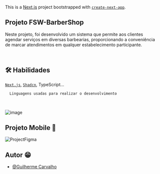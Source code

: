 This is a [Next.js](https://nextjs.org/) project bootstrapped with [`create-next-app`](https://github.com/vercel/next.js/tree/canary/packages/create-next-app).


## Projeto FSW-BarberShop

Neste projeto, foi desenvolvido um sistema que permite aos clientes agendar serviços em diversas barbearias, proporcionando a conveniência de marcar atendimentos em qualquer estabelecimento participante.

<br/>

## 🛠 Habilidades
[`Next.js`](https://nextjs.org/), [`Shadcn`](https://ui.shadcn.com/), TypeScript...

```bash
  Linguagens usadas para realizar o desenvolvimento
```

<br/>

![image](https://github.com/guicarsiqsantos/FSW-BarberShop/assets/70959791/de063951-f9af-46b2-93b5-5f957296cb30)

## Projeto Mobile 📲

![ProjectFigma](https://github.com/guicarsiqsantos/FSW-BarberShop/assets/70959791/e9bed5ab-d01a-4c41-bf98-cd0720dc5475)



## Autor 😁

- [@Guilherme Carvalho](https://www.github.com/guicarsiqsantos)

